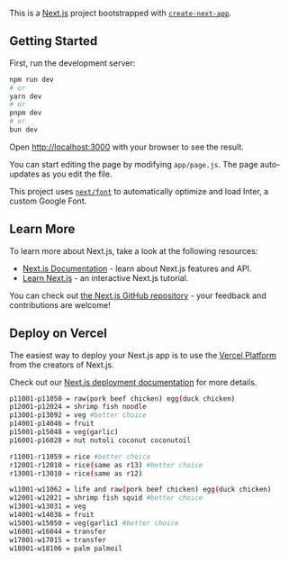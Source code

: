 This is a [Next.js](https://nextjs.org/) project bootstrapped with [`create-next-app`](https://github.com/vercel/next.js/tree/canary/packages/create-next-app).

## Getting Started

First, run the development server:

```bash
npm run dev
# or
yarn dev
# or
pnpm dev
# or
bun dev
```

Open [http://localhost:3000](http://localhost:3000) with your browser to see the result.

You can start editing the page by modifying `app/page.js`. The page auto-updates as you edit the file.

This project uses [`next/font`](https://nextjs.org/docs/basic-features/font-optimization) to automatically optimize and load Inter, a custom Google Font.

## Learn More

To learn more about Next.js, take a look at the following resources:

- [Next.js Documentation](https://nextjs.org/docs) - learn about Next.js features and API.
- [Learn Next.js](https://nextjs.org/learn) - an interactive Next.js tutorial.

You can check out [the Next.js GitHub repository](https://github.com/vercel/next.js/) - your feedback and contributions are welcome!

## Deploy on Vercel

The easiest way to deploy your Next.js app is to use the [Vercel Platform](https://vercel.com/new?utm_medium=default-template&filter=next.js&utm_source=create-next-app&utm_campaign=create-next-app-readme) from the creators of Next.js.

Check out our [Next.js deployment documentation](https://nextjs.org/docs/deployment) for more details.

```bash
p11001-p11050 = raw(pork beef chicken) egg(duck chicken)
p12001-p12024 = shrimp fish noodle
p13001-p13092 = veg #better choice
p14001-p14046 = fruit
p15001-p15048 = veg(garlic)
p16001-p16028 = nut nutoli coconut coconutoil

r11001-r11059 = rice #better choice
r12001-r12010 = rice(same as r13) #better choice
r13001-r13010 = rice(same as r12)

w11001-w11062 = life and raw(pork beef chicken) egg(duck chicken)
w12001-w12021 = shrimp fish squid #better choice
w13001-w13031 = veg
w14001-w14036 = fruit
w15001-w15050 = veg(garlic) #better choice
w16001-w16044 = transfer
w17001-w17015 = transfer
w18001-w18106 = palm palmoil
```

